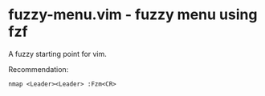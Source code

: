 # fuzzy-menu.vim - fuzzy menu using fzf

A fuzzy starting point for vim.

Recommendation:


	nmap <Leader><Leader> :Fzm<CR>
